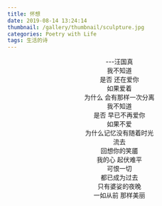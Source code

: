 ```yaml
---
title: 怀想
date: 2019-08-14 13:24:14
thumbnail: /gallery/thumbnail/sculpture.jpg
categories: Poetry with Life
tags: 生活的诗
---
```

<div align=center>
---汪国真<br>
我不知道<br>
是否 还在爱你<br>
如果爱着<br>
为什么 会有那样一次分离<br>
我不知道<br>
是否 早已不再爱你<br>
如果不爱<br>
<!--more-->
为什么记忆没有随着时光<br>
流去<br>
回想你的笑靥<br>
我的心 起伏难平<br>
可恨一切<br>
都已成为过去<br>
只有婆娑的夜晚<br>
一如从前 那样美丽<br>
</div>
